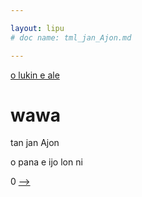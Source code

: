 ```yaml
---

layout: lipu
# doc name: tml_jan_Ajon.md

--- 
```


[o lukin e ale](toki_musi_lili_tok.md)

# wawa
tan jan Ajon



 o pana e ijo lon ni


 0 [-->](tml_apeja_Akesi.md)
